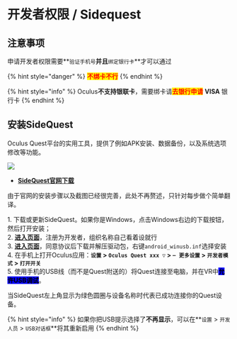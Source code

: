 # 开发者权限 / Sidequest

## 注意事项

申请开发者权限需要**`验证手机号`**并且<mark style="color:red;">**`绑定银行卡`**</mark>才可以通过

{% hint style="danger" %}
<mark style="color:red;">**不绑卡不行**</mark>
{% endhint %}

{% hint style="info" %}
Oculus**不支持银联卡**，需要绑卡请<mark style="color:red;">**去银行申请**</mark> **VISA** 银行卡
{% endhint %}

## 安装SideQuest

Oculus Quest平台的实用工具，提供了例如APK安装、数据备份，以及系统选项修改等功能。

![](https://cdn.jsdelivr.net/gh/EYW-015/Oculus-guide-China/img/quest/sidequest.png)

* ****[**SideQuest官网下载**](https://sidequestvr.com/setup-howto)****

由于官网的安装步骤以及截图已经很完善，此处不再赘述，只针对每步做个简单翻译。

1\. 下载或更新SideQuest。如果你是Windows，点击Windows右边的下载按钮，然后打开安装；\
2\. [**进入页面**](https://developer.oculus.com/manage/)，注册为开发者，组织名称自己看着设就行\
3\. [**进入页面**](https://developer.oculus.com/downloads/package/oculus-adb-drivers/)，同意协议后下载并解压驱动包，右键`android_winusb.inf`选择安装\
4\. 在手机上打开Oculus应用：**`设置` > `Oculus Quest xxx ▽` > `┅ 更多设置` > `开发者模式` > `打开开关`**\
5\. 使用手机的USB线（而不是Quest附送的）将Quest连接至电脑，并在VR中<mark style="background-color:blue;">**允许USB调试**</mark>。

当SideQuest左上角显示为绿色圆圈与设备名称时代表已成功连接你的Quest设备。

{% hint style="info" %}
如果你把USB提示选择了**不再显示**，可以在**`设置` > `开发人员` > `USB对话框`**将其重新启用
{% endhint %}
